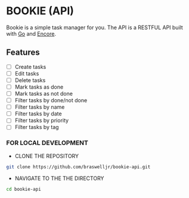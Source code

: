 # BOOKIE (API)

Bookie is a simple task manager for you. The API is a RESTFUL API built with [Go](https://golang.org/) and [Encore](https://encore.dev/).

## Features

- [ ] Create tasks
- [ ] Edit tasks
- [ ] Delete tasks
- [ ] Mark tasks as done
- [ ] Mark tasks as not done
- [ ] Filter tasks by done/not done
- [ ] Filter tasks by name
- [ ] Filter tasks by date
- [ ] Filter tasks by priority
- [ ] Filter tasks by tag

### FOR LOCAL DEVELOPMENT

- CLONE THE REPOSITORY

```bash
git clone https://github.com/braswelljr/bookie-api.git
```

- NAVIGATE TO THE THE DIRECTORY

```bash
cd bookie-api
```
